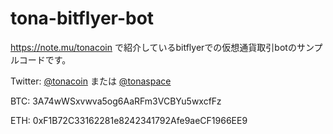 # tona-bitflyer-bot

https://note.mu/tonacoin で紹介しているbitflyerでの仮想通貨取引botのサンプルコードです。

Twitter: [@tonacoin](https://twitter.com/tonacoin) または [@tonaspace](https://twitter.com/tonacoin)

BTC: 3A74wWSxvwva5og6AaRFm3VCBYu5wxcfFz

ETH: 0xF1B72C33162281e8242341792Afe9aeCF1966EE9
